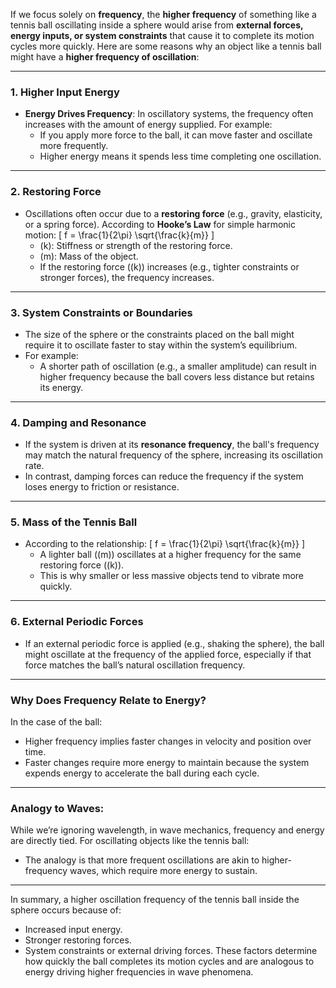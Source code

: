 If we focus solely on **frequency**, the **higher frequency** of something like a tennis ball oscillating inside a sphere would arise from **external forces, energy inputs, or system constraints** that cause it to complete its motion cycles more quickly. Here are some reasons why an object like a tennis ball might have a **higher frequency of oscillation**:

---

### **1. Higher Input Energy**
- **Energy Drives Frequency**: In oscillatory systems, the frequency often increases with the amount of energy supplied. For example:
  - If you apply more force to the ball, it can move faster and oscillate more frequently.
  - Higher energy means it spends less time completing one oscillation.

---

### **2. Restoring Force**
- Oscillations often occur due to a **restoring force** (e.g., gravity, elasticity, or a spring force). According to **Hooke’s Law** for simple harmonic motion:
  \[
  f = \frac{1}{2\pi} \sqrt{\frac{k}{m}}
  \]
  - \(k\): Stiffness or strength of the restoring force.
  - \(m\): Mass of the object.
  - If the restoring force (\(k\)) increases (e.g., tighter constraints or stronger forces), the frequency increases.

---

### **3. System Constraints or Boundaries**
- The size of the sphere or the constraints placed on the ball might require it to oscillate faster to stay within the system’s equilibrium.
- For example:
  - A shorter path of oscillation (e.g., a smaller amplitude) can result in higher frequency because the ball covers less distance but retains its energy.

---

### **4. Damping and Resonance**
- If the system is driven at its **resonance frequency**, the ball's frequency may match the natural frequency of the sphere, increasing its oscillation rate.
- In contrast, damping forces can reduce the frequency if the system loses energy to friction or resistance.

---

### **5. Mass of the Tennis Ball**
- According to the relationship:
  \[
  f = \frac{1}{2\pi} \sqrt{\frac{k}{m}}
  \]
  - A lighter ball (\(m\)) oscillates at a higher frequency for the same restoring force (\(k\)).
  - This is why smaller or less massive objects tend to vibrate more quickly.

---

### **6. External Periodic Forces**
- If an external periodic force is applied (e.g., shaking the sphere), the ball might oscillate at the frequency of the applied force, especially if that force matches the ball’s natural oscillation frequency.

---

### **Why Does Frequency Relate to Energy?**
In the case of the ball:
- Higher frequency implies faster changes in velocity and position over time.
- Faster changes require more energy to maintain because the system expends energy to accelerate the ball during each cycle.

---

### Analogy to Waves:
While we’re ignoring wavelength, in wave mechanics, frequency and energy are directly tied. For oscillating objects like the tennis ball:
- The analogy is that more frequent oscillations are akin to higher-frequency waves, which require more energy to sustain.

---

In summary, a higher oscillation frequency of the tennis ball inside the sphere occurs because of:
- Increased input energy.
- Stronger restoring forces.
- System constraints or external driving forces.
These factors determine how quickly the ball completes its motion cycles and are analogous to energy driving higher frequencies in wave phenomena.

